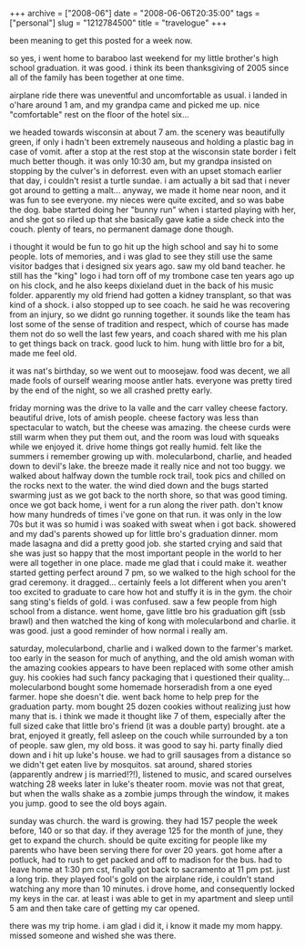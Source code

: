 +++
archive = ["2008-06"]
date = "2008-06-06T20:35:00"
tags = ["personal"]
slug = "1212784500"
title = "travelogue"
+++

been meaning to get this posted for a week now.

so yes, i went home to baraboo last weekend for my little brother's high
school graduation. it was good. i think its been thanksgiving of 2005
since all of the family has been together at one time.

airplane ride there was uneventful and uncomfortable as usual. i landed in
o'hare around 1 am, and my grandpa came and picked me up. nice
"comfortable" rest on the floor of the hotel six... 

we headed towards wisconsin at about 7 am. the scenery was beautifully
green, if only i hadn't been extremely nauseous and holding a plastic bag
in case of vomit. after a stop at the rest stop at the wisconsin state
border i felt much better though. it was only 10:30 am, but my grandpa
insisted on stopping by the culver's in deforrest. even with an upset
stomach earlier that day, i couldn't resist a turtle sundae. i am actually
a bit sad that i never got around to getting a malt... anyway, we made it
home near noon, and it was fun to see everyone. my nieces were quite
excited, and so was babe the dog. babe started doing her "bunny run" when
i started playing with her, and she got so riled up that she basically
gave katie a side check into the couch. plenty of tears, no permanent
damage done though.

i thought it would be fun to go hit up the high school and say hi to some
people. lots of memories, and i was glad to see they still use the same
visitor badges that i designed six years ago. saw my old band teacher. he
still has the "king" logo i had torn off of my trombone case ten years ago
up on his clock, and he also keeps dixieland duet in the back of his music
folder. apparently my old friend had gotten a kidney transplant, so that
was kind of a shock. i also stopped up to see coach. he said he was
recovering from an injury, so we didnt go running together. it sounds like
the team has lost some of the sense of tradition and respect, which of
course has made them not do so well the last few years, and coach shared
with me his plan to get things back on track. good luck to him. hung with
little bro for a bit, made me feel old.

it was nat's birthday, so we went out to moosejaw. food was decent, we all
made fools of ourself wearing moose antler hats. everyone was pretty tired
by the end of the night, so we all crashed pretty early.

friday morning was the drive to la valle and the carr valley cheese
factory. beautiful drive, lots of amish people. cheese factory was less
than spectacular to watch, but the cheese was amazing. the cheese curds
were still warm when they put them out, and the room was loud with squeaks
while we enjoyed it. drive home things got really humid. felt like the
summers i remember growing up with. molecularbond, charlie, and headed
down to devil's lake. the breeze made it really nice and not too buggy. we
walked about halfway down the tumble rock trail, took pics and chilled on
the rocks next to the water. the wind died down and the bugs started
swarming just as we got back to the north shore, so that was good timing.
once we got back home, i went for a run along the river path. don't know
how many hundreds of times i've gone on that run. it was only in the low
70s but it was so humid i was soaked with sweat when i got back. showered
and my dad's parents showed up for little bro's graduation dinner. mom
made lasagna and did a pretty good job. she started crying and said that
she was just so happy that the most important people in the world to her
were all together in one place. made me glad that i could make it. weather
started getting perfect around 7 pm, so we walked to the high school for
the grad ceremony. it dragged... certainly feels a lot different when you
aren't too excited to graduate to care how hot and stuffy it is in the
gym. the choir sang sting's fields of gold. i was confused. saw a few
people from high school from a distance. went home, gave little bro his
graduation gift (ssb brawl) and then watched the king of kong with
molecularbond and charlie. it was good. just a good reminder of how normal
i really am.

saturday, molecularbond, charlie and i walked down to the farmer's market.
too early in the season for much of anything, and the old amish woman with
the amazing cookies appears to have been replaced with some other amish
guy. his cookies had such fancy packaging that i questioned their
quality... molecularbond bought some homemade horseradish from a one eyed
farmer. hope she doesn't die. went back home to help prep for the
graduation party. mom bought 25 dozen cookies without realizing just how
many that is. i think we made it thought like 7 of them, especially after
the full sized cake that little bro's friend (it was a double party)
brought. ate a brat, enjoyed it greatly, fell asleep on the couch while
surrounded by a ton of people. saw glen, my old boss. it was good to say
hi. party finally died down and i hit up luke's house. we had to grill
sausages from a distance so we didn't get eaten live by mosquitos. sat
around, shared stories (apparently andrew j is married!?!), listened to
music, and scared ourselves watching 28 weeks later in luke's theater
room. movie was not that great, but when the walls shake as a zombie jumps
through the window, it makes you jump. good to see the old boys again.

sunday was church. the ward is growing. they had 157 people the week
before, 140 or so that day. if they average 125 for the month of june,
they get to expand the church. should be quite exciting for people like my
parents who have been serving there for over 20 years. got home after
a potluck, had to rush to get packed and off to madison for the bus. had
to leave home at 1:30 pm cst, finally got back to sacramento at 11 pm pst.
just a long trip. they played fool's gold on the airplane ride, i couldn't
stand watching any more than 10 minutes. i drove home, and consequently
locked my keys in the car. at least i was able to get in my apartment and
sleep until 5 am and then take care of getting my car opened.

there was my trip home. i am glad i did it, i know it made my mom happy.
missed someone and wished she was there.

